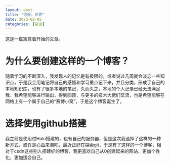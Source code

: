 ```yaml
---
layout: post
title: "你好，世界"
date: 2025-02-05
categories: [杂谈]
---
```


这是一篇寓意着开始的文章。

# 为什么要创建这样的一个博客？

​	随着学习的不断深入，我发现人的记忆是有极限的，或者说过几周就会淡忘一些知识点，于是我会用笔记将自己的感悟和学习重点记下来，并且分类，形成了自己的本地知识库，也有了很多本地的笔记，久而久之，本地的个人记录已经无法满足我，我希望能够进行输出，得到回馈，与更多的技术大佬们交流，也是希望能够在网络上有一个属于自己的“赛博小窝”，于是这个博客诞生了。

# 选择使用github搭建

​	我之前是使用过Halo搭建的，也有自己的服务器，但是这次我选择了这样的一种新方式，或许是心血来潮吧，最近正好在探索git，于是有了这样的一个博客，相对于csdn这些别人搭建好的博客，我更喜欢自己从0创建起来的网站，更加个性化，更加适合自己。


